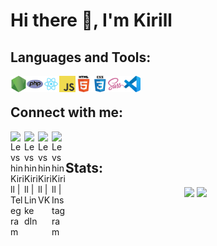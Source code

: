 # Hi there 👋, I'm Kirill

## Languages and Tools:

<img align="left" alt="Node.js" width="26px" src="https://raw.githubusercontent.com/github/explore/80688e429a7d4ef2fca1e82350fe8e3517d3494d/topics/nodejs/nodejs.png" />
<img align="left" alt="PHP" width="26px" src="https://raw.githubusercontent.com/github/explore/80688e429a7d4ef2fca1e82350fe8e3517d3494d/topics/php/php.png" />
<img align="left" alt="React" width="26px" src="https://raw.githubusercontent.com/github/explore/80688e429a7d4ef2fca1e82350fe8e3517d3494d/topics/react/react.png" />
<img align="left" alt="JavaScript" width="26px" src="https://raw.githubusercontent.com/github/explore/80688e429a7d4ef2fca1e82350fe8e3517d3494d/topics/javascript/javascript.png" />
<img align="left" alt="HTML5" width="26px" src="https://raw.githubusercontent.com/github/explore/80688e429a7d4ef2fca1e82350fe8e3517d3494d/topics/html/html.png" />
<img align="left" alt="CSS3" width="26px" src="https://raw.githubusercontent.com/github/explore/80688e429a7d4ef2fca1e82350fe8e3517d3494d/topics/css/css.png" />
<img align="left" alt="Sass" width="26px" src="https://raw.githubusercontent.com/github/explore/80688e429a7d4ef2fca1e82350fe8e3517d3494d/topics/sass/sass.png" />
<img align="left" alt="Visual Studio Code" width="26px" src="https://raw.githubusercontent.com/github/explore/80688e429a7d4ef2fca1e82350fe8e3517d3494d/topics/visual-studio-code/visual-studio-code.png" />

<br />

## Connect with me:

[<img align="left" alt="LevshinKirill | Telegram" width="22px" src="https://cdn.jsdelivr.net/npm/simple-icons@v3/icons/telegram.svg" />][telegram]
[<img align="left" alt="LevshinKirill | LinkedIn" width="22px" src="https://cdn.jsdelivr.net/npm/simple-icons@v3/icons/linkedin.svg" />][linkedin]
[<img align="left" alt="LevshinKirill | VK" width="22px" src="https://cdn.jsdelivr.net/npm/simple-icons@v3/icons/vk.svg" />][vk]
[<img align="left" alt="LevshinKirill | Instagram" width="22px" src="https://cdn.jsdelivr.net/npm/simple-icons@v3/icons/instagram.svg" />][instagram]

<br />

## Stats:

<p align="center">
  <img width="48%" src="https://github-readme-stats.vercel.app/api?username=LevshinKirill" />
  <img width="48%" src="https://github-readme-streak-stats.herokuapp.com/?user=LevshinKirill" />
</p>

[linkedin]: https://www.linkedin.com/in/%D0%BA%D0%B8%D1%80%D0%B8%D0%BB%D0%BB-%D0%BB%D0%B5%D0%B2%D1%88%D0%B8%D0%BD-4a8926193/
[instagram]: https://www.instagram.com/tumannchik/
[vk]: https://vk.com/id233665672
[telegram]: https://t.me/Zzolusshka